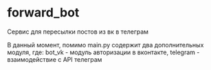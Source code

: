 # forward_bot
Сервис для пересылки постов из вк в телеграм

В данный момент, помимо main.py содержит два дополнительных модуля, где:
bot_vk - модуль авторизации в вконтакте,
telegram - взаимодействие с API телеграм
